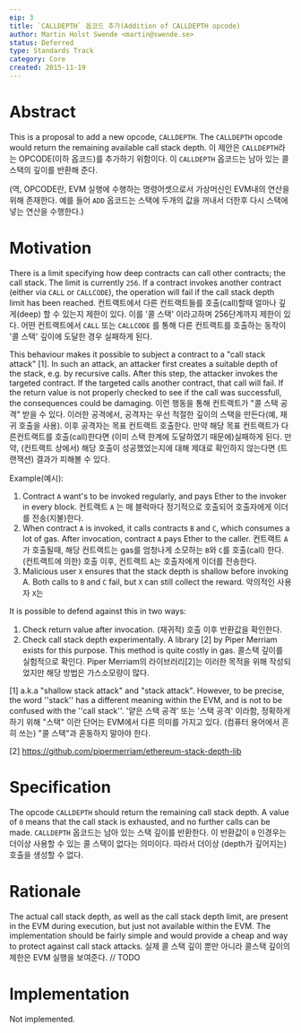 ```yaml
---
eip: 3
title: `CALLDEPTH` 옵코드 추가(Addition of CALLDEPTH opcode)
author: Martin Holst Swende <martin@swende.se>
status: Deferred
type: Standards Track
category: Core
created: 2015-11-19
---
```


# Abstract

This is a proposal to add a new opcode, `CALLDEPTH`. The `CALLDEPTH` opcode would return the remaining available call stack depth.
이 제안은 `CALLDEPTH`라는 OPCODE(이하 옵코드)를 추가하기 위함이다.  이 `CALLDEPTH` 옵코드는 남아 있는 콜스택의 깊이를 반환해 준다.

(역, OPCODE란, EVM 실행에 수행하는 명령어셋으로서 가상머신인 EVM내의 연산을 위해 존재한다. 예를 들어 `ADD` 옵코드는 스택에 두개의 값을 꺼내서 더한후 다시 스택에 넣는 연산을 수행한다.)

# Motivation

There is a limit specifying how deep contracts can call other contracts; the call stack. The limit is currently `256`. If a contract invokes another contract (either via `CALL` or `CALLCODE`), the operation will fail if the call stack depth limit has been reached.
컨트랙트에서 다른 컨트랙트들를 호출(call)할때 얼마나 깊게(deep) 할 수 있는지 제한이 있다. 이를 '콜 스택' 이라고하며 256단계까지 제한이 있다. 어떤 컨트랙트에서 `CALL` 또는 `CALLCODE` 를 통해 다른 컨트랙트를 호출하는 동작이 '콜 스택' 깊이에 도달한 경우 실패하게 된다. 
 
This behaviour makes it possible to subject a contract to a "call stack attack" [1]. In such an attack, an attacker first creates a suitable depth of the stack, e.g. by recursive calls. After this step, the attacker invokes the targeted contract. If the targeted calls another contract, that call will fail. If the return value is not properly checked to see if the call was successfull, the consequences could be damaging.
이런 행동을 통해 컨트랙트가 "콜 스택 공격" 받을 수 있다. 이러한 공격에서, 공격자는 우선 적절한 깊이의 스택을 만든다(예, 재귀 호출을 사용). 이후 공격자는 목표 컨트랙트 호출한다. 만약 해당 목표 컨트랙트가 다른컨트랙트를 호출(call)한다면 (이미 스택 한계에 도달하였기 때문에)실패하게 된다. 만약, (컨트랙트 상에서) 해당 호출이 성공했었는지에 대해 제대로 확인하지 않는다면 (트랜잭션) 결과가 피해볼 수 있다.   

Example(예시):

1. Contract `A` want's to be invoked regularly, and pays Ether to the invoker in every block.
    컨트랙트 `A` 는 매 블럭마다 정기적으로 호출되어 호출자에게 이더를 전송(지불)한다.
2. When contract `A` is invoked, it calls contracts `B` and `C`, which consumes a lot of gas. After invocation, contract `A` pays Ether to the caller.
    컨트랙트 `A`가 호출될때, 해당 컨트랙트는 gas를 엄청나게 소모하는 `B`와 `C`를 호출(call) 한다. (컨트랙트에 의한) 호출 이후, 컨트랙트 `A`는 호출자에게 이더를 전송한다.
3. Malicious user `X` ensures that the stack depth is shallow before invoking A. Both calls to `B` and `C` fail, but `X` can still collect the reward.
    악의적인 사용자 `X`는 

It is possible to defend against this in two ways:

1. Check return value after invocation.
    (재귀적) 호출 이후 반환값을 확인한다. 
2. Check call stack depth experimentally. A library [2] by Piper Merriam exists for this purpose. This method is quite costly in gas.
    콜스택 깊이를 실험적으로 확인다. Piper Merriam의 라이브러리[2]는 이러한 목적을 위해 작성되었지만 해당 방법은 가스소모량이 많다.


[1] a.k.a "shallow stack attack" and "stack attack". However, to be precise, the word ''stack'' has a different meaning within the EVM, and is not to be confused with the ''call stack''.
'얕은 스택 공격' 또는 '스택 공격' 이라함, 정확하게 하기 위해 "스택" 이란 단어는 EVM에서 다른 의미를 가지고 있다. (컴퓨터 용어에서 흔히 쓰는) "콜 스택"과 혼동하지 말아야 한다.

[2] https://github.com/pipermerriam/ethereum-stack-depth-lib

# Specification

The opcode `CALLDEPTH` should return the remaining call stack depth. A value of `0` means that the call stack is exhausted, and no further calls can be made.
`CALLDEPTH` 옵코드는 남아 있는 스택 깊이를 반환한다. 이 반환값이 `0` 인경우는 더이상 사용할 수 있는 콜 스택이 없다는 의미이다. 따라서 더이상 (depth가 깊어지는)호출을 생성할 수 없다.

# Rationale

The actual call stack depth, as well as the call stack depth limit, are present in the EVM during execution, but just not available within the EVM. The implementation should be fairly simple and would provide a cheap and way to protect against call stack attacks.
실제 콜 스택 깊이 뿐만 아니라 콜스택 깊이의 제한은 EVM 실행을 보여준다. // TODO

# Implementation

Not implemented.
